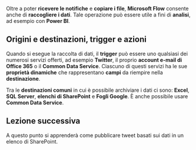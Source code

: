 Oltre a poter **ricevere le notifiche** e **copiare i file**, **Microsoft Flow** consente anche di **raccogliere i dati**.  Tale operazione può essere utile a fini di **analisi**, ad esempio con **Power BI**.  

## <a name="sources-and-destinations-triggers-and-actions"></a>Origini e destinazioni, trigger e azioni
Quando si esegue la raccolta di dati, il **trigger** può essere uno qualsiasi dei numerosi servizi offerti, ad esempio **Twitter**, il proprio **account e-mail di Office 365** o il **Common Data Service**.  Ciascuno di questi servizi ha le sue **proprietà dinamiche** che rappresentano **campi** da riempire nella **destinazione**.

Tra le **destinazioni comuni** in cui è possibile archiviare i dati ci sono: **Excel**, **SQL Server**, **elenchi di SharePoint** e **Fogli Google**.  È anche possibile usare **Common Data Service**.

## <a name="next-lesson"></a>Lezione successiva
A questo punto si apprenderà come pubblicare tweet basati sui dati in un elenco di SharePoint. 

